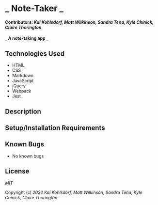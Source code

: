 # _ Note-Taker _
#### Contributors: _**Kai Kohlsdorf, Matt Wilkinson, Sandra Tena, Kyle Chinick, Claire Thorington**_

#### _ A note-taking app _


## Technologies Used

* HTML
* CSS
* Markdown
* JavaScript
* jQuery
* Webpack
* Jest

## Description



## Setup/Installation Requirements



## Known Bugs

* No known bugs

## License

_MIT_

Copyright (c) _2022_ _Kai Kohlsdorf, Matt Wilkinson, Sandra Tena, Kyle Chinick, Claire Thorington_
